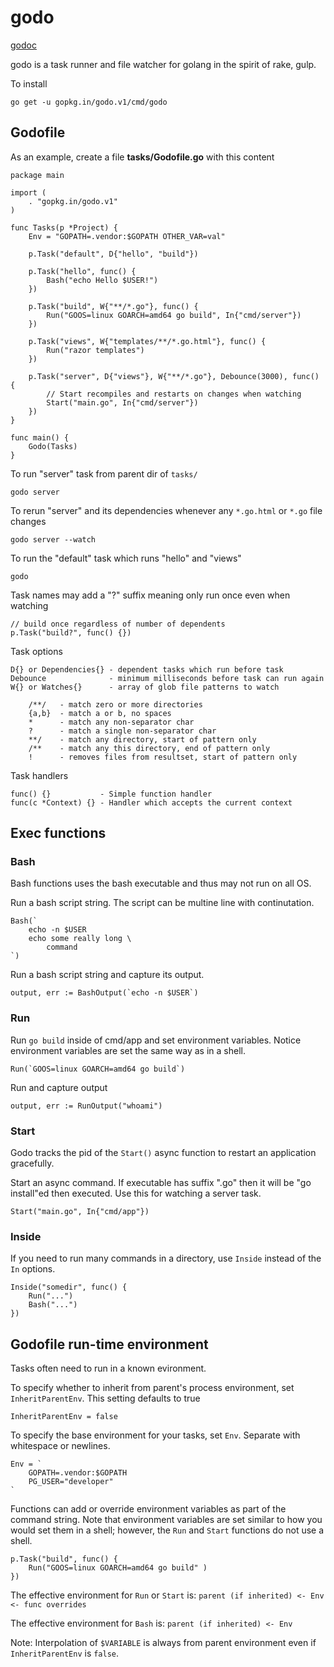 # godo

[godoc](https://godoc.org/github.com/go-godo/godo)

godo is a task runner and file watcher for golang in the spirit of
rake, gulp.

To install

    go get -u gopkg.in/godo.v1/cmd/godo

## Godofile

As an example, create a file **tasks/Godofile.go** with this content

    package main

    import (
        . "gopkg.in/godo.v1"
    )

    func Tasks(p *Project) {
        Env = "GOPATH=.vendor:$GOPATH OTHER_VAR=val"

        p.Task("default", D{"hello", "build"})

        p.Task("hello", func() {
            Bash("echo Hello $USER!")
        })

        p.Task("build", W{"**/*.go"}, func() {
            Run("GOOS=linux GOARCH=amd64 go build", In{"cmd/server"})
        })

        p.Task("views", W{"templates/**/*.go.html"}, func() {
            Run("razor templates")
        })

        p.Task("server", D{"views"}, W{"**/*.go"}, Debounce(3000), func() {
            // Start recompiles and restarts on changes when watching
            Start("main.go", In{"cmd/server"})
        })
    }

    func main() {
        Godo(Tasks)
    }


To run "server" task from parent dir of `tasks/`

    godo server

To rerun "server" and its dependencies whenever any `*.go.html`  or `*.go` file changes

    godo server --watch

To run the "default" task which runs "hello" and "views"

    godo

Task names may add a "?" suffix meaning only run once even when watching

    // build once regardless of number of dependents
    p.Task("build?", func() {})

Task options

    D{} or Dependencies{} - dependent tasks which run before task
    Debounce              - minimum milliseconds before task can run again
    W{} or Watches{}      - array of glob file patterns to watch

        /**/   - match zero or more directories
        {a,b}  - match a or b, no spaces
        *      - match any non-separator char
        ?      - match a single non-separator char
        **/    - match any directory, start of pattern only
        /**    - match any this directory, end of pattern only
        !      - removes files from resultset, start of pattern only

Task handlers

    func() {}           - Simple function handler
    func(c *Context) {} - Handler which accepts the current context

## Exec functions

### Bash

Bash functions uses the bash executable and thus may not run on all OS.

Run a bash script string. The script can be multine line with continutation.

    Bash(`
        echo -n $USER
        echo some really long \
            command
    `)

Run a bash script string and capture its output.

    output, err := BashOutput(`echo -n $USER`)

### Run

Run `go build` inside of cmd/app and set environment variables. Notice
environment variables are set the same way as in a shell.

    Run(`GOOS=linux GOARCH=amd64 go build`)

Run and capture output

    output, err := RunOutput("whoami")


### Start

Godo tracks the pid of the `Start()` async function to restart an application gracefully.

Start an async command. If executable has suffix ".go" then it will be "go install"ed then executed.
Use this for watching a server task.

    Start("main.go", In{"cmd/app"})

### Inside

If you need to run many commands in a directory, use `Inside` instead of
the `In` options.

    Inside("somedir", func() {
        Run("...")
        Bash("...")
    })

## Godofile run-time environment

Tasks often need to run in a known evironment.

To specify whether to inherit from parent's process environment,
set `InheritParentEnv`. This setting defaults to true

    InheritParentEnv = false

To specify the base environment for your tasks, set `Env`.
Separate with whitespace or newlines.

    Env = `
        GOPATH=.vendor:$GOPATH
        PG_USER="developer"
    `

Functions can add or override environment variables as part of the command string.
Note that environment variables are set similar to how you would set them in
a shell; however, the `Run` and `Start` functions do not use a shell.

    p.Task("build", func() {
        Run("GOOS=linux GOARCH=amd64 go build" )
    })

The effective environment for `Run` or `Start` is: `parent (if inherited) <- Env <- func overrides`

The effective environment for `Bash` is: `parent (if inherited) <- Env`

Note: Interpolation of `$VARIABLE` is always from parent environment even if
`InheritParentEnv` is `false`.

